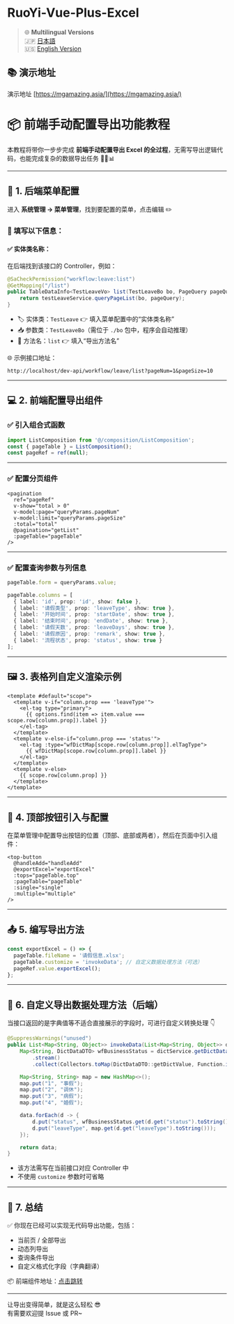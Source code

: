 # RuoYi-Vue-Plus-Excel
> 🌐 **Multilingual Versions**  
> 🇯🇵 [日本語](./md/export_tutorial_jp.md)  
> 🇺🇸 [English Version](./md/export_tutorial_en.md)
## 📚 演示地址
演示地址 [https://mgamazing.asia/](https://mgamazing.asia/)
# 📦 前端手动配置导出功能教程

本教程将带你一步步完成 **前端手动配置导出 Excel 的全过程**，无需写导出逻辑代码，也能完成复杂的数据导出任务 🧙‍♂️📊

---

## 🔧 1. 后端菜单配置

进入 **系统管理 → 菜单管理**，找到要配置的菜单，点击编辑 ✏️

### 📌 填写以下信息：

#### ✅ 实体类名称：

在后端找到该接口的 Controller，例如：

```java
@SaCheckPermission("workflow:leave:list")
@GetMapping("/list")
public TableDataInfo<TestLeaveVo> list(TestLeaveBo bo, PageQuery pageQuery) {
    return testLeaveService.queryPageList(bo, pageQuery);
}
```

- 🏷️ 实体类：`TestLeave` 👉 填入菜单配置中的“实体类名称”
- 📥 参数类：`TestLeaveBo`（需位于 `./bo` 包中，程序会自动推理）
- 🔁 方法名：`list` 👉 填入“导出方法名”

🌐 示例接口地址：

```
http://localhost/dev-api/workflow/leave/list?pageNum=1&pageSize=10
```

---

## 💻 2. 前端配置导出组件

### ✅ 引入组合式函数

```ts
import ListComposition from '@/composition/ListComposition';
const { pageTable } = ListComposition();
const pageRef = ref(null);
```

---

### ✅ 配置分页组件

```vue
<pagination
  ref="pageRef"
  v-show="total > 0"
  v-model:page="queryParams.pageNum"
  v-model:limit="queryParams.pageSize"
  :total="total"
  @pagination="getList"
  :pageTable="pageTable"
/>
```

---

### ✅ 配置查询参数与列信息

```ts
pageTable.form = queryParams.value;

pageTable.columns = [
  { label: 'id', prop: 'id', show: false },
  { label: '请假类型', prop: 'leaveType', show: true },
  { label: '开始时间', prop: 'startDate', show: true },
  { label: '结束时间', prop: 'endDate', show: true },
  { label: '请假天数', prop: 'leaveDays', show: true },
  { label: '请假原因', prop: 'remark', show: true },
  { label: '流程状态', prop: 'status', show: true }
];
```

---

## 🖼️ 3. 表格列自定义渲染示例

```vue
<template #default="scope">
  <template v-if="column.prop === 'leaveType'">
    <el-tag type="primary">
      {{ options.find(item => item.value === scope.row[column.prop]).label }}
    </el-tag>
  </template>
  <template v-else-if="column.prop === 'status'">
    <el-tag :type="wfDictMap[scope.row[column.prop]].elTagType">
      {{ wfDictMap[scope.row[column.prop]].label }}
    </el-tag>
  </template>
  <template v-else>
    {{ scope.row[column.prop] }}
  </template>
</template>
```

---

## 🔘 4. 顶部按钮引入与配置

在菜单管理中配置导出按钮的位置（顶部、底部或两者），然后在页面中引入组件：

```vue
<top-button
  @handleAdd="handleAdd"
  @exportExcel="exportExcel"
  :tops="pageTable.top"
  :pageTable="pageTable"
  :single="single"
  :multiple="multiple"
/>
```

---

## 📤 5. 编写导出方法

```ts
const exportExcel = () => {
  pageTable.fileName = '请假信息.xlsx';
  pageTable.customize = 'invokeData'; // 自定义数据处理方法（可选）
  pageRef.value.exportExcel();
};
```

---

## 🧠 6. 自定义导出数据处理方法（后端）

当接口返回的是字典值等不适合直接展示的字段时，可进行自定义转换处理 👇

```java
@SuppressWarnings("unused")
public List<Map<String, Object>> invokeData(List<Map<String, Object>> data) {
    Map<String, DictDataDTO> wfBusinessStatus = dictService.getDictData("wf_business_status")
        .stream()
        .collect(Collectors.toMap(DictDataDTO::getDictValue, Function.identity()));

    Map<String, String> map = new HashMap<>();
    map.put("1", "事假");
    map.put("2", "调休");
    map.put("3", "病假");
    map.put("4", "婚假");

    data.forEach(d -> {
        d.put("status", wfBusinessStatus.get(d.get("status").toString()).getDictLabel());
        d.put("leaveType", map.get(d.get("leaveType").toString()));
    });

    return data;
}
```

- 该方法需写在当前接口对应 Controller 中
- 不使用 `customize` 参数时可省略

---

## 📌 7. 总结

✅ 你现在已经可以实现无代码导出功能，包括：

- 当前页 / 全部导出
- 动态列导出
- 查询条件导出
- 自定义格式化字段（字典翻译）

📦 前端组件地址：[点击跳转](https://github.com/MG-amazing/plus-ui-excel)

---

让导出变得简单，就是这么轻松 😎  
有需要欢迎提 Issue 或 PR~